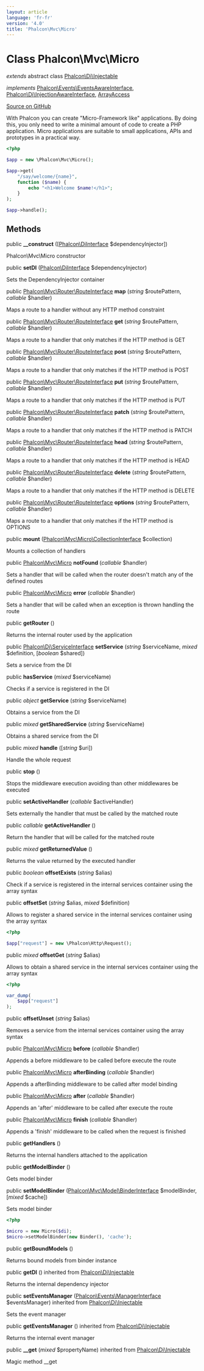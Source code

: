 ```yaml
---
layout: article
language: 'fr-fr'
version: '4.0'
title: 'Phalcon\Mvc\Micro'
---
```

# Class **Phalcon\Mvc\Micro**

*extends* abstract class [Phalcon\Di\Injectable](Phalcon_Di_Injectable)

*implements* [Phalcon\Events\EventsAwareInterface](Phalcon_Events_EventsAwareInterface), [Phalcon\Di\InjectionAwareInterface](Phalcon_Di_InjectionAwareInterface), [ArrayAccess](https://php.net/manual/en/class.arrayaccess.php)

<a href="https://github.com/phalcon/cphalcon/tree/v4.0.0/phalcon/mvc/micro.zep" class="btn btn-default btn-sm">Source on GitHub</a>

With Phalcon you can create "Micro-Framework like" applications. By doing this, you only need to write a minimal amount of code to create a PHP application. Micro applications are suitable to small applications, APIs and prototypes in a practical way.

```php
<?php

$app = new \Phalcon\Mvc\Micro();

$app->get(
    "/say/welcome/{name}",
    function ($name) {
        echo "<h1>Welcome $name!</h1>";
    }
);

$app->handle();

```

## Methods

public **__construct** ([[Phalcon\DiInterface](Phalcon_DiInterface) $dependencyInjector])

Phalcon\Mvc\Micro constructor

public **setDI** ([Phalcon\DiInterface](Phalcon_DiInterface) $dependencyInjector)

Sets the DependencyInjector container

public [Phalcon\Mvc\Router\RouteInterface](Phalcon_Mvc_Router_RouteInterface) **map** (*string* $routePattern, *callable* $handler)

Maps a route to a handler without any HTTP method constraint

public [Phalcon\Mvc\Router\RouteInterface](Phalcon_Mvc_Router_RouteInterface) **get** (*string* $routePattern, *callable* $handler)

Maps a route to a handler that only matches if the HTTP method is GET

public [Phalcon\Mvc\Router\RouteInterface](Phalcon_Mvc_Router_RouteInterface) **post** (*string* $routePattern, *callable* $handler)

Maps a route to a handler that only matches if the HTTP method is POST

public [Phalcon\Mvc\Router\RouteInterface](Phalcon_Mvc_Router_RouteInterface) **put** (*string* $routePattern, *callable* $handler)

Maps a route to a handler that only matches if the HTTP method is PUT

public [Phalcon\Mvc\Router\RouteInterface](Phalcon_Mvc_Router_RouteInterface) **patch** (*string* $routePattern, *callable* $handler)

Maps a route to a handler that only matches if the HTTP method is PATCH

public [Phalcon\Mvc\Router\RouteInterface](Phalcon_Mvc_Router_RouteInterface) **head** (*string* $routePattern, *callable* $handler)

Maps a route to a handler that only matches if the HTTP method is HEAD

public [Phalcon\Mvc\Router\RouteInterface](Phalcon_Mvc_Router_RouteInterface) **delete** (*string* $routePattern, *callable* $handler)

Maps a route to a handler that only matches if the HTTP method is DELETE

public [Phalcon\Mvc\Router\RouteInterface](Phalcon_Mvc_Router_RouteInterface) **options** (*string* $routePattern, *callable* $handler)

Maps a route to a handler that only matches if the HTTP method is OPTIONS

public **mount** ([Phalcon\Mvc\Micro\CollectionInterface](Phalcon_Mvc_Micro_CollectionInterface) $collection)

Mounts a collection of handlers

public [Phalcon\Mvc\Micro](Phalcon_Mvc_Micro) **notFound** (*callable* $handler)

Sets a handler that will be called when the router doesn't match any of the defined routes

public [Phalcon\Mvc\Micro](Phalcon_Mvc_Micro) **error** (*callable* $handler)

Sets a handler that will be called when an exception is thrown handling the route

public **getRouter** ()

Returns the internal router used by the application

public [Phalcon\Di\ServiceInterface](Phalcon_Di_ServiceInterface) **setService** (*string* $serviceName, *mixed* $definition, [*boolean* $shared])

Sets a service from the DI

public **hasService** (*mixed* $serviceName)

Checks if a service is registered in the DI

public *object* **getService** (*string* $serviceName)

Obtains a service from the DI

public *mixed* **getSharedService** (*string* $serviceName)

Obtains a shared service from the DI

public *mixed* **handle** ([*string* $uri])

Handle the whole request

public **stop** ()

Stops the middleware execution avoiding than other middlewares be executed

public **setActiveHandler** (*callable* $activeHandler)

Sets externally the handler that must be called by the matched route

public *callable* **getActiveHandler** ()

Return the handler that will be called for the matched route

public *mixed* **getReturnedValue** ()

Returns the value returned by the executed handler

public *boolean* **offsetExists** (*string* $alias)

Check if a service is registered in the internal services container using the array syntax

public **offsetSet** (*string* $alias, *mixed* $definition)

Allows to register a shared service in the internal services container using the array syntax

```php
<?php

$app["request"] = new \Phalcon\Http\Request();

```

public *mixed* **offsetGet** (*string* $alias)

Allows to obtain a shared service in the internal services container using the array syntax

```php
<?php

var_dump(
    $app["request"]
);

```

public **offsetUnset** (*string* $alias)

Removes a service from the internal services container using the array syntax

public [Phalcon\Mvc\Micro](Phalcon_Mvc_Micro) **before** (*callable* $handler)

Appends a before middleware to be called before execute the route

public [Phalcon\Mvc\Micro](Phalcon_Mvc_Micro) **afterBinding** (*callable* $handler)

Appends a afterBinding middleware to be called after model binding

public [Phalcon\Mvc\Micro](Phalcon_Mvc_Micro) **after** (*callable* $handler)

Appends an 'after' middleware to be called after execute the route

public [Phalcon\Mvc\Micro](Phalcon_Mvc_Micro) **finish** (*callable* $handler)

Appends a 'finish' middleware to be called when the request is finished

public **getHandlers** ()

Returns the internal handlers attached to the application

public **getModelBinder** ()

Gets model binder

public **setModelBinder** ([Phalcon\Mvc\Model\BinderInterface](Phalcon_Mvc_Model_BinderInterface) $modelBinder, [*mixed* $cache])

Sets model binder

```php
<?php

$micro = new Micro($di);
$micro->setModelBinder(new Binder(), 'cache');

```

public **getBoundModels** ()

Returns bound models from binder instance

public **getDI** () inherited from [Phalcon\Di\Injectable](Phalcon_Di_Injectable)

Returns the internal dependency injector

public **setEventsManager** ([Phalcon\Events\ManagerInterface](Phalcon_Events_ManagerInterface) $eventsManager) inherited from [Phalcon\Di\Injectable](Phalcon_Di_Injectable)

Sets the event manager

public **getEventsManager** () inherited from [Phalcon\Di\Injectable](Phalcon_Di_Injectable)

Returns the internal event manager

public **__get** (*mixed* $propertyName) inherited from [Phalcon\Di\Injectable](Phalcon_Di_Injectable)

Magic method __get